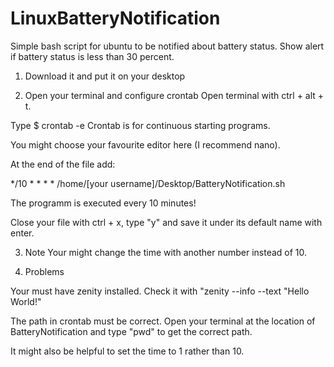 # LinuxBatteryNotification
Simple bash script for ubuntu to be notified about battery status. Show alert if battery status is less than 30 percent.

1. Download it and put it on your desktop

2. Open your terminal and configure crontab
Open terminal with ctrl + alt + t.

Type 
$ crontab -e
Crontab is for continuous starting programs.

You might choose your favourite editor here (I recommend nano).

At the end of the file add:

*/10 * * * * /home/[your username]/Desktop/BatteryNotification.sh

The programm is executed every 10 minutes!

Close your file with ctrl + x, type "y" and save it under its default name with enter.

3. Note
Your might change the time with another number instead of 10.

4. Problems

Your must have zenity installed. Check it with "zenity --info --text "Hello World!"

The path in crontab must be correct. Open your terminal at the location of BatteryNotification and 
type "pwd" to get the correct path.

It might also be helpful to set the time to 1 rather than 10.
